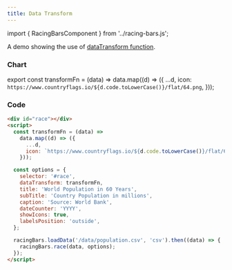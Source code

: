 ```yaml
---
title: Data Transform
---
```


import { RacingBarsComponent } from '../racing-bars.js';

A demo showing the use of [dataTransform function](/docs/documentation/options#datatransform).

<!--truncate-->

### Chart

export const transformFn = (data) => data.map((d) => ({
...d,
icon: `https://www.countryflags.io/${d.code.toLowerCase()}/flat/64.png`,
}));

<div className="gallery">
  <RacingBarsComponent
    dataUrl="/data/population.csv"
    dataType="csv"
    dataTransform={transformFn}
    title="World Population in 60 Years"
    subTitle="Country Population in millions"
    caption="Source: World Bank"
    dateCounter="YYYY"
    showIcons={true}
    labelsPosition="outside"
  />
</div>

### Code

```html {11}
<div id="race"></div>
<script>
  const transformFn = (data) =>
    data.map((d) => ({
      ...d,
      icon: `https://www.countryflags.io/${d.code.toLowerCase()}/flat/64.png`,
    }));

  const options = {
    selector: '#race',
    dataTransform: transformFn,
    title: 'World Population in 60 Years',
    subTitle: 'Country Population in millions',
    caption: 'Source: World Bank',
    dateCounter: 'YYYY',
    showIcons: true,
    labelsPosition: 'outside',
  };

  racingBars.loadData('/data/population.csv', 'csv').then((data) => {
    racingBars.race(data, options);
  });
</script>
```
